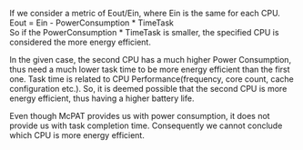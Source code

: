 If we consider a metric of Eout/Ein, where Ein is the same for each CPU.  
Eout = Ein - PowerConsumption * TimeTask  
So if the PowerConsumption * TimeTask is smaller, the specified CPU is considered the more energy efficient.

In the given case, the second CPU has a much higher Power Consumption, thus need a much lower task time to be more energy efficient than the first one. Task time is related to CPU Performance(frequency, core count, cache configuration etc.).
So, it is deemed possible that the second CPU is more energy efficient, thus having a higher battery life.

Even though McPAT provides us with power consumption, it does not provide us with task completion time. Consequently we cannot conclude which CPU is more energy efficient.
